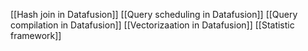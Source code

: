 
[[Hash join in Datafusion]]
[[Query scheduling in Datafusion]]
[[Query compilation in Datafusion]]
[[Vectorizaation in Datafusion]]
[[Statistic framework]]